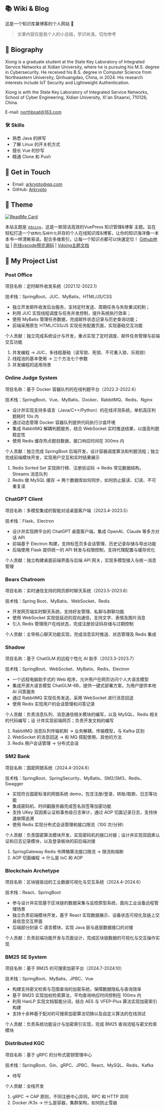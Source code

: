 ## 📚 Wiki & Blog

这是一个知识库兼博客的个人网站 🥵

> 文章内容仅是我个人的小总结，学识尚浅，切勿参考


## 🐼 Biography
Xiong is a graduate student at the State Key Laboratory of Integrated Service Networks at Xidian University, where he is pursuing his M.S. degree in Cybersecurity. He received his B.S. degree in Computer Science from Northeastern University, Qinhuangdao, China, in 2024. His research interests include IoT Security and Lightweight Authentication.

Xiong is with the State Key Laboratory of Integrated Service Networks, School of Cyber Engineering, Xidian University, Xi'an Shaanxi, 710126, China.

E-mail: northboat@163.com

### 🛠 Skills
* 熟悉 Java 的拼写
* 了解 Linux 的开关机方式
* 擅长 Vue 的抄写
* 精通 Clone 和 Push

## :email: Get in Touch

- Email: <a href="mailto:arkrypto@qq.com">arkrypto@qq.com</a>
- GitHub: <a href="https://github.com/arkcyrpto">Arkrypto</a>

## 🎨 Theme

[<img src="https://github-readme-stats.vercel.app/api/pin/?username=xugaoyi&amp;repo=vuepress-theme-vdoing" alt="ReadMe Card" class="no-zoom">](https://github.com/xugaoyi/vuepress-theme-vdoing)

本站主题是 [`Vdoing`](https://github.com/xugaoyi/vuepress-theme-vdoing)，这是一款简洁高效的VuePress 知识管理&博客 主题。旨在轻松打造一个`结构化`与`碎片化`并存的个人在线知识库&博客，让你的知识海洋像一本本书一样清晰易读。配合多维索引，让每一个知识点都可以快速定位！ [Github地址](https://github.com/xugaoyi/vuepress-theme-vdoing) | [在线vscode预览源码](https://github1s.com/xugaoyi/vuepress-theme-vdoing) | [Vdoing主题文档](https://doc.xugaoyi.com)

## 🏓 My Project List

### Post Office

项目名称：定时邮件收发系统（2021.12-2022.1）

技术栈：SpringBoot、JUC、MyBatis、HTML/JS/CSS

- 独立开发邮件收发后台服务，支持定时发送、周期任务与失败重试机制；
- 利用 JUC 实现线程调度与任务并发控制，提升系统执行效率；
- 使用 MyBatis 管理任务数据，完成邮件状态记录与历史查询功能；
- 前端采用原生 HTML/CSS/JS 实现任务配置页面，实现基础交互功能

个人贡献：独立完成系统设计与开发，重点实现了定时调度、邮件任务管理与前端交互功能

1. 并发编程 → JUC，多线程基础（读写锁、死锁、不可重入锁、乐观锁）
2. 线程池的基本使用 → 三个方法七个参数
2. 并发编程的适用场景

### Online Judge System

项目名称：基于 Docker 容器队列的在线判题平台（2022.3-2022.6）

技术栈：SpringBoot、Vue、MyBatis、Docker、RabbitMQ、Redis、Nginx

- 设计并实现支持多语言（Java/C++/Python）的在线评测系统，单机高压判题耗时 10s 内
- 通过动态管理 Docker 容器队列提供代码执行沙盒环境
- 集成 RabbitMQ 解耦判题服务，结合 WebSocket 实时推送结果，以提高判题稳定性
- 使用 Redis 缓存热点题目数据，接口响应时间在 300ms 内

个人贡献：独立完成 SpringBoot 后端开发，设计容器调度算法和判题流程；独立完成前端模块开发，实现用户交互和实时结果展示

1. Redis Sorted Set 实现排行榜、注册验证码 → Redis 常见数据结构，Streams 消息队列
2. Redis 做 MySQL 缓存 → 两个数据库如何同步，如何防止脏读、幻读、不可重复读

### ChatGPT Client

项目名称：多模型集成的智能对话桌面客户端（2023.4-2023.5）

技术栈：Flask、Electron

- 设计并实现跨平台的 ChatGPT 桌面客户端，集成 OpenAI、Claude 等多方对话 API
- 前端基于 Electron 构建，支持标签页多会话管理、历史记录存储与导出功能
- 后端使用 Flask 提供统一的 API 转发与权限控制，支持代理配置与缓存优化

个人贡献：独立构建桌面前端界面与后端 API 网关，实现多模型接入与统一消息管理

### Bears Chatroom

项目名称：实时通信支持的网页即时聊天系统（2023.5-2023.6）

技术栈：Spring Boot、MyBatis、WebSocket、Redis

- 开发网页端实时聊天系统，支持好友管理、私聊与群聊功能
- 使用 WebSocket 实现低延迟的双向通信，支持文字、表情及图片消息
- 引入 Redis 管理用户在线状态，完成注册验证码存储与过期控制

个人贡献：主导核心聊天功能实现，完成消息实时推送、状态管理及 Redis 集成

### Shadow

项目名称：基于 ChatGLM 的远程个性化 AI 助手（2023.3-2023.7）

技术栈：SpringBoot、WebSocket、MyBatis、Redis、Electron

- 一个远程电脑助手式的 Web 程序，允许用户在网页访问个人大语言模型
- 集成开源大语言模型 ChatGLM-6B，提供一键式部署方案，为用户提供本地 AI 问答服务
- 通过 RabbitMQ 实现任务发送，采用 WebSocket 进行消息回送
- 使用 Redis 实现用户的会话管理和问答记录

个人贡献：负责消息队列、消息通信相关模块的编写，以及 MySQL、Redis 相关的代码编写；设 计并实现前端网页；负责开发文档的编写

1. RabbitMQ 消息队列传输机制 → 业务解耦，传输模型，与 Kafka 区别
2. WebSocket 的消息回送 → 和 MQ 搭配使用，其他的方法
3. Redis 用户会话管理 → 分布式会话

### SM2 Bank

项目名称：国密网银系统（2024.4-2024.6）

技术栈：SpringBoot、SpringSecurity、MyBatis、SM2/SM3、Redis、Swagger

- 实现符合国密标准的网银系统 demo，包含注册/登录、转账/取款、日志等功能
- 集成密码机、时间戳服务器完成签名验签等加密功能
- 支持 UKey 双因素认证和事务级日志审计，通过 AOP 切面记录日志，支持快速故障追溯
- 使用 Redis 实现分布式会话管理和接口限流（100 次/分钟）

个人贡献：负责国密算法模块开发，实现密码机的接口对接；设计并实现双因素认证和日志记录模块，以及登录板块的前后端对接

1. SpringGateway Redis 令牌桶算法接口限流 → 限流和熔断
2. AOP 切面编程 → 什么是 IoC 和 AOP

### Blockchain Archetype

项目名称：区块链驱动的工业数据可视化与交互系统（2024.4-2024.6）

技术栈：React、SpringBoot

- 参与设计并实现基于区块链的数据采集与监控原型系统，面向工业设备远程管理场景
- 独立负责前端模块开发，基于 React 实现数据展示、设备状态可视化及链上交易信息交互界面
- 后端部分封装 C 语言模块，实现 Java 层与底层数据接口的对接

个人贡献：负责前端功能开发与页面设计，完成区块链数据的可视化与交互操作实现

### BM25 SE System

项目名称：基于 BM25 的可搜索加密平台（2024.7-2024.10）

技术栈：SpringBoot、MyBatis、JPBC、Vue

- 构建支持密文检索与范围查询的加密系统，保障数据隐私与查询效率
- 基于 BM25 实现加权检索算法，平均查询响应时间控制在 100ms 内
- 利用 HanLP 实现文档智能分词，结合 AES 与 VFEP-Plus 算法实现加密索引构建
- 支持十余种基于配对的可搜索加密算法切换以及自定义算法的在线测试

个人贡献：负责系统功能设计与加密索引实现，完成 BM25 查询流程与密文检索模块

### Distributed KGC

项目名称：基于 gRPC 的分布式密钥管理中心

技术栈：SpringBoot、Gin、gRPC、JPBC、React、MySQL、Redis、Kafka

- 待写

个人贡献：全栈开发

1. gRPC → CAP 原则，不同注册中心异同，RPC 和 HTTP 异同
2. Docker /K3s → 什么是容器，集群架构，如何防止雪崩
